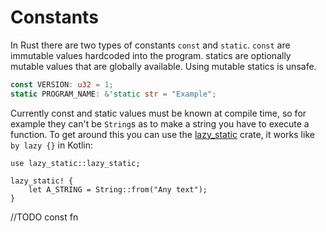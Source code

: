 # Constants

In Rust there are two types of constants `const` and `static`. `const` are immutable values hardcoded into the program. statics are optionally mutable values that are globally available. Using mutable statics is unsafe.

```rust
const VERSION: u32 = 1;
static PROGRAM_NAME: &'static str = "Example";
```

Currently const and static values must be known at compile time, so for example they can't be `String`s as to make a string you have to execute a function. To get around this you can use the [lazy_static](https://github.com/rust-lang-nursery/lazy-static.rs) crate, it works like `by lazy {}` in Kotlin:

```rust,ignore
use lazy_static::lazy_static;

lazy_static! {
	let A_STRING = String::from("Any text");
}
```

//TODO const fn